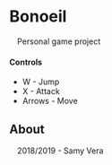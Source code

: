# Bonoeil

&ensp;&ensp;Personal game project

#### Controls
* W - Jump
* X - Attack
* Arrows - Move

## About
&ensp;&ensp;2018/2019 - Samy Vera